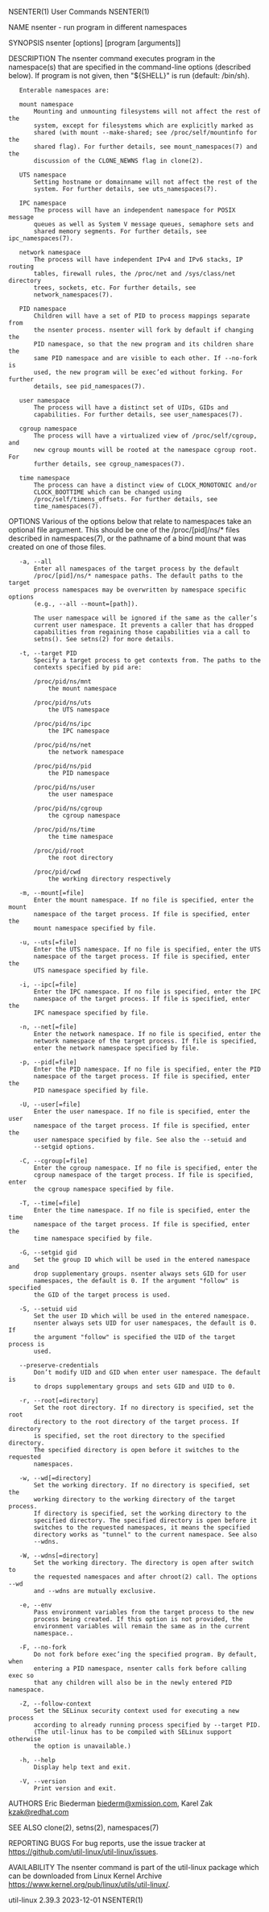 NSENTER(1)                       User Commands                      NSENTER(1)

NAME
       nsenter - run program in different namespaces

SYNOPSIS
       nsenter [options] [program [arguments]]

DESCRIPTION
       The nsenter command executes program in the namespace(s) that are
       specified in the command-line options (described below). If program is
       not given, then "${SHELL}" is run (default: /bin/sh).

       Enterable namespaces are:

       mount namespace
           Mounting and unmounting filesystems will not affect the rest of the
           system, except for filesystems which are explicitly marked as
           shared (with mount --make-shared; see /proc/self/mountinfo for the
           shared flag). For further details, see mount_namespaces(7) and the
           discussion of the CLONE_NEWNS flag in clone(2).

       UTS namespace
           Setting hostname or domainname will not affect the rest of the
           system. For further details, see uts_namespaces(7).

       IPC namespace
           The process will have an independent namespace for POSIX message
           queues as well as System V message queues, semaphore sets and
           shared memory segments. For further details, see ipc_namespaces(7).

       network namespace
           The process will have independent IPv4 and IPv6 stacks, IP routing
           tables, firewall rules, the /proc/net and /sys/class/net directory
           trees, sockets, etc. For further details, see
           network_namespaces(7).

       PID namespace
           Children will have a set of PID to process mappings separate from
           the nsenter process. nsenter will fork by default if changing the
           PID namespace, so that the new program and its children share the
           same PID namespace and are visible to each other. If --no-fork is
           used, the new program will be exec’ed without forking. For further
           details, see pid_namespaces(7).

       user namespace
           The process will have a distinct set of UIDs, GIDs and
           capabilities. For further details, see user_namespaces(7).

       cgroup namespace
           The process will have a virtualized view of /proc/self/cgroup, and
           new cgroup mounts will be rooted at the namespace cgroup root. For
           further details, see cgroup_namespaces(7).

       time namespace
           The process can have a distinct view of CLOCK_MONOTONIC and/or
           CLOCK_BOOTTIME which can be changed using
           /proc/self/timens_offsets. For further details, see
           time_namespaces(7).

OPTIONS
       Various of the options below that relate to namespaces take an optional
       file argument. This should be one of the /proc/[pid]/ns/* files
       described in namespaces(7), or the pathname of a bind mount that was
       created on one of those files.

       -a, --all
           Enter all namespaces of the target process by the default
           /proc/[pid]/ns/* namespace paths. The default paths to the target
           process namespaces may be overwritten by namespace specific options
           (e.g., --all --mount=[path]).

           The user namespace will be ignored if the same as the caller’s
           current user namespace. It prevents a caller that has dropped
           capabilities from regaining those capabilities via a call to
           setns(). See setns(2) for more details.

       -t, --target PID
           Specify a target process to get contexts from. The paths to the
           contexts specified by pid are:

           /proc/pid/ns/mnt
               the mount namespace

           /proc/pid/ns/uts
               the UTS namespace

           /proc/pid/ns/ipc
               the IPC namespace

           /proc/pid/ns/net
               the network namespace

           /proc/pid/ns/pid
               the PID namespace

           /proc/pid/ns/user
               the user namespace

           /proc/pid/ns/cgroup
               the cgroup namespace

           /proc/pid/ns/time
               the time namespace

           /proc/pid/root
               the root directory

           /proc/pid/cwd
               the working directory respectively

       -m, --mount[=file]
           Enter the mount namespace. If no file is specified, enter the mount
           namespace of the target process. If file is specified, enter the
           mount namespace specified by file.

       -u, --uts[=file]
           Enter the UTS namespace. If no file is specified, enter the UTS
           namespace of the target process. If file is specified, enter the
           UTS namespace specified by file.

       -i, --ipc[=file]
           Enter the IPC namespace. If no file is specified, enter the IPC
           namespace of the target process. If file is specified, enter the
           IPC namespace specified by file.

       -n, --net[=file]
           Enter the network namespace. If no file is specified, enter the
           network namespace of the target process. If file is specified,
           enter the network namespace specified by file.

       -p, --pid[=file]
           Enter the PID namespace. If no file is specified, enter the PID
           namespace of the target process. If file is specified, enter the
           PID namespace specified by file.

       -U, --user[=file]
           Enter the user namespace. If no file is specified, enter the user
           namespace of the target process. If file is specified, enter the
           user namespace specified by file. See also the --setuid and
           --setgid options.

       -C, --cgroup[=file]
           Enter the cgroup namespace. If no file is specified, enter the
           cgroup namespace of the target process. If file is specified, enter
           the cgroup namespace specified by file.

       -T, --time[=file]
           Enter the time namespace. If no file is specified, enter the time
           namespace of the target process. If file is specified, enter the
           time namespace specified by file.

       -G, --setgid gid
           Set the group ID which will be used in the entered namespace and
           drop supplementary groups. nsenter always sets GID for user
           namespaces, the default is 0. If the argument "follow" is specified
           the GID of the target process is used.

       -S, --setuid uid
           Set the user ID which will be used in the entered namespace.
           nsenter always sets UID for user namespaces, the default is 0. If
           the argument "follow" is specified the UID of the target process is
           used.

       --preserve-credentials
           Don’t modify UID and GID when enter user namespace. The default is
           to drops supplementary groups and sets GID and UID to 0.

       -r, --root[=directory]
           Set the root directory. If no directory is specified, set the root
           directory to the root directory of the target process. If directory
           is specified, set the root directory to the specified directory.
           The specified directory is open before it switches to the requested
           namespaces.

       -w, --wd[=directory]
           Set the working directory. If no directory is specified, set the
           working directory to the working directory of the target process.
           If directory is specified, set the working directory to the
           specified directory. The specified directory is open before it
           switches to the requested namespaces, it means the specified
           directory works as "tunnel" to the current namespace. See also
           --wdns.

       -W, --wdns[=directory]
           Set the working directory. The directory is open after switch to
           the requested namespaces and after chroot(2) call. The options --wd
           and --wdns are mutually exclusive.

       -e, --env
           Pass environment variables from the target process to the new
           process being created. If this option is not provided, the
           environment variables will remain the same as in the current
           namespace..

       -F, --no-fork
           Do not fork before exec’ing the specified program. By default, when
           entering a PID namespace, nsenter calls fork before calling exec so
           that any children will also be in the newly entered PID namespace.

       -Z, --follow-context
           Set the SELinux security context used for executing a new process
           according to already running process specified by --target PID.
           (The util-linux has to be compiled with SELinux support otherwise
           the option is unavailable.)

       -h, --help
           Display help text and exit.

       -V, --version
           Print version and exit.

AUTHORS
       Eric Biederman <biederm@xmission.com>, Karel Zak <kzak@redhat.com>

SEE ALSO
       clone(2), setns(2), namespaces(7)

REPORTING BUGS
       For bug reports, use the issue tracker at
       https://github.com/util-linux/util-linux/issues.

AVAILABILITY
       The nsenter command is part of the util-linux package which can be
       downloaded from Linux Kernel Archive
       <https://www.kernel.org/pub/linux/utils/util-linux/>.

util-linux 2.39.3                 2023-12-01                        NSENTER(1)
